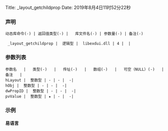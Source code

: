 Title: _layout_getchildprop
Date: 2019年8月4日11时52分22秒

### 声明


```table
动态库命令(-) | 返回值类型(-) |   库文件名(-) | 参数量(-) | 备注(-)

 _layout_getchildprop |  逻辑型 |  libexdui.dll | 4 |  | 
```


### 参数列表

```table
参数名   |   类型(-)   |   传址(-)   |   数组(-)   |   可空（NULL）(-)   |   备注   |
hLayout |  整数型 | - | - |  -| 
hObj |  整数型 | - | - |  -| 
dwPropID |  整数型 | - | - |  -| 
pvValue |  整数型 | ★ | - |  -| 
```




### 示例
#### 易语言
```c

```